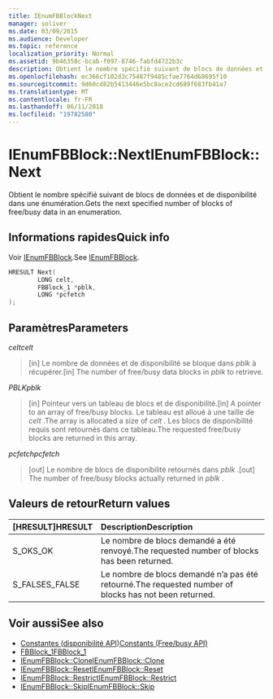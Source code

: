 ```yaml
---
title: IEnumFBBlockNext
manager: soliver
ms.date: 03/09/2015
ms.audience: Developer
ms.topic: reference
localization_priority: Normal
ms.assetid: 9b46358c-bcab-f097-8746-fabfd4722b3c
description: Obtient le nombre spécifié suivant de blocs de données et de disponibilité dans une énumération.
ms.openlocfilehash: ec366cf102d3c75487f9485cfae7764d68695f10
ms.sourcegitcommit: 9d60cd82b5413446e5bc8ace2cd689f683fb41a7
ms.translationtype: MT
ms.contentlocale: fr-FR
ms.lasthandoff: 06/11/2018
ms.locfileid: "19782580"
---
```

# <a name="ienumfbblocknext"></a><span data-ttu-id="fc4ba-103">IEnumFBBlock::Next</span><span class="sxs-lookup"><span data-stu-id="fc4ba-103">IEnumFBBlock::Next</span></span>

<span data-ttu-id="fc4ba-104">Obtient le nombre spécifié suivant de blocs de données et de disponibilité dans une énumération.</span><span class="sxs-lookup"><span data-stu-id="fc4ba-104">Gets the next specified number of blocks of free/busy data in an enumeration.</span></span>
  
## <a name="quick-info"></a><span data-ttu-id="fc4ba-105">Informations rapides</span><span class="sxs-lookup"><span data-stu-id="fc4ba-105">Quick info</span></span>

<span data-ttu-id="fc4ba-106">Voir [IEnumFBBlock](ienumfbblock.md).</span><span class="sxs-lookup"><span data-stu-id="fc4ba-106">See [IEnumFBBlock](ienumfbblock.md).</span></span>
  
```cpp
HRESULT Next(  
        LONG celt,
        FBBlock_1 *pblk,
        LONG *pcfetch
);
```

## <a name="parameters"></a><span data-ttu-id="fc4ba-107">Paramètres</span><span class="sxs-lookup"><span data-stu-id="fc4ba-107">Parameters</span></span>

<span data-ttu-id="fc4ba-108">_celt_</span><span class="sxs-lookup"><span data-stu-id="fc4ba-108">_celt_</span></span>
  
> <span data-ttu-id="fc4ba-109">[in] Le nombre de données et de disponibilité se bloque dans *pblk* à récupérer.</span><span class="sxs-lookup"><span data-stu-id="fc4ba-109">[in] The number of free/busy data blocks in  *pblk*  to retrieve.</span></span> 
    
<span data-ttu-id="fc4ba-110">_PBLK_</span><span class="sxs-lookup"><span data-stu-id="fc4ba-110">_pblk_</span></span>
  
> <span data-ttu-id="fc4ba-111">[in] Pointeur vers un tableau de blocs et de disponibilité.</span><span class="sxs-lookup"><span data-stu-id="fc4ba-111">[in] A pointer to an array of free/busy blocks.</span></span> <span data-ttu-id="fc4ba-112">Le tableau est alloué à une taille de *celt* .</span><span class="sxs-lookup"><span data-stu-id="fc4ba-112">The array is allocated a size of  *celt*  .</span></span> <span data-ttu-id="fc4ba-113">Les blocs de disponibilité requis sont retournés dans ce tableau.</span><span class="sxs-lookup"><span data-stu-id="fc4ba-113">The requested free/busy blocks are returned in this array.</span></span> 
    
<span data-ttu-id="fc4ba-114">_pcfetch_</span><span class="sxs-lookup"><span data-stu-id="fc4ba-114">_pcfetch_</span></span>
  
> <span data-ttu-id="fc4ba-115">[out] Le nombre de blocs de disponibilité retournés dans *pblk* .</span><span class="sxs-lookup"><span data-stu-id="fc4ba-115">[out] The number of free/busy blocks actually returned in  *pblk*  .</span></span> 
    
## <a name="return-values"></a><span data-ttu-id="fc4ba-116">Valeurs de retour</span><span class="sxs-lookup"><span data-stu-id="fc4ba-116">Return values</span></span>

|<span data-ttu-id="fc4ba-117">**[HRESULT]**</span><span class="sxs-lookup"><span data-stu-id="fc4ba-117">**HRESULT**</span></span>|<span data-ttu-id="fc4ba-118">**Description**</span><span class="sxs-lookup"><span data-stu-id="fc4ba-118">**Description**</span></span>|
|:-----|:-----|
|<span data-ttu-id="fc4ba-119">S_OK</span><span class="sxs-lookup"><span data-stu-id="fc4ba-119">S_OK</span></span>  <br/> |<span data-ttu-id="fc4ba-120">Le nombre de blocs demandé a été renvoyé.</span><span class="sxs-lookup"><span data-stu-id="fc4ba-120">The requested number of blocks has been returned.</span></span>  <br/> |
|<span data-ttu-id="fc4ba-121">S_FALSE</span><span class="sxs-lookup"><span data-stu-id="fc4ba-121">S_FALSE</span></span>  <br/> |<span data-ttu-id="fc4ba-122">Le nombre de blocs demandé n’a pas été retourné.</span><span class="sxs-lookup"><span data-stu-id="fc4ba-122">The requested number of blocks has not been returned.</span></span>  <br/> |
   
## <a name="see-also"></a><span data-ttu-id="fc4ba-123">Voir aussi</span><span class="sxs-lookup"><span data-stu-id="fc4ba-123">See also</span></span>

- [<span data-ttu-id="fc4ba-124">Constantes (disponibilité API)</span><span class="sxs-lookup"><span data-stu-id="fc4ba-124">Constants (Free/busy API)</span></span>](constants-free-busy-api.md)  
- [<span data-ttu-id="fc4ba-125">FBBlock_1</span><span class="sxs-lookup"><span data-stu-id="fc4ba-125">FBBlock_1</span></span>](fbblock_1.md)  
- [<span data-ttu-id="fc4ba-126">IEnumFBBlock::Clone</span><span class="sxs-lookup"><span data-stu-id="fc4ba-126">IEnumFBBlock::Clone</span></span>](ienumfbblock-clone.md)  
- [<span data-ttu-id="fc4ba-127">IEnumFBBlock::Reset</span><span class="sxs-lookup"><span data-stu-id="fc4ba-127">IEnumFBBlock::Reset</span></span>](ienumfbblock-reset.md)  
- [<span data-ttu-id="fc4ba-128">IEnumFBBlock::Restrict</span><span class="sxs-lookup"><span data-stu-id="fc4ba-128">IEnumFBBlock::Restrict</span></span>](ienumfbblock-restrict.md)  
- [<span data-ttu-id="fc4ba-129">IEnumFBBlock::Skip</span><span class="sxs-lookup"><span data-stu-id="fc4ba-129">IEnumFBBlock::Skip</span></span>](ienumfbblock-skip.md)

